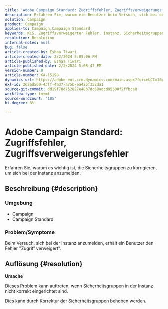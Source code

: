```yaml
---
title: 'Adobe Campaign Standard: Zugriffsfehler, Zugriffsverweigerungsfehler'
description: Erfahren Sie, warum ein Benutzer beim Versuch, sich bei der Instanz anzumelden, den Fehler "Zugriff verweigert"erhält.
solution: Campaign
product: Campaign
applies-to: Campaign,Campaign Standard
keywords: KCS, Zugriffsverweigerter Fehler, Instanz, Sicherheitsgruppen
resolution: Resolution
internal-notes: null
bug: false
article-created-by: Eshaa Tiwari
article-created-date: 2/2/2024 5:05:06 PM
article-published-by: Eshaa Tiwari
article-published-date: 2/2/2024 5:08:47 PM
version-number: 8
article-number: KA-15198
dynamics-url: https://adobe-ent.crm.dynamics.com/main.aspx?forceUCI=1&pagetype=entityrecord&etn=knowledgearticle&id=d983e134-edc1-ee11-9079-6045bd006268
exl-id: 262ad560-43ff-4a37-a75b-ea425f352da1
source-git-commit: dd19f78d752827e48b7dc68adcd95500f2ffbca0
workflow-type: tm+mt
source-wordcount: '105'
ht-degree: 8%

---
```


# Adobe Campaign Standard: Zugriffsfehler, Zugriffsverweigerungsfehler


Erfahren Sie, warum es wichtig ist, die Sicherheitsgruppen zu korrigieren, um sich bei der Instanz anzumelden.

## Beschreibung {#description}


### <b>Umgebung</b>

- Campaign
- Campaign Standard


### <b>Problem/Symptome</b>

Beim Versuch, sich bei der Instanz anzumelden, erhält ein Benutzer den Fehler &quot;Zugriff verweigert&quot;.


## Auflösung {#resolution}




<b>Ursache</b>

Dieses Problem kann auftreten, wenn Sicherheitsgruppen in der Instanz nicht korrekt eingerichtet sind.



Dies kann durch Korrektur der Sicherheitsgruppen behoben werden.
